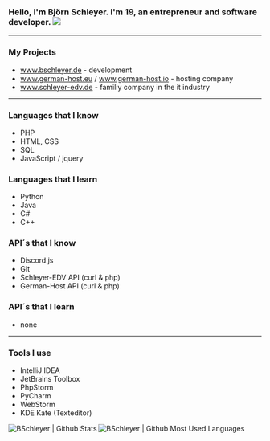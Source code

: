 ### Hello, I'm Björn Schleyer. I'm 19, an entrepreneur and software developer. ![](https://komarev.com/ghpvc/?username=BSchleyer&color=blue)
---
### My Projects ###
- www.bschleyer.de - development
- www.german-host.eu / www.german-host.io - hosting company
- www.schleyer-edv.de - familiy company in the it industry

---
### Languages that I know
- PHP
- HTML, CSS
- SQL
- JavaScript / jquery

### Languages that I learn
- Python
- Java
- C#
- C++

### API´s that I know
- Discord.js 
- Git
- Schleyer-EDV API (curl & php)
- German-Host API (curl & php)

### API´s that I learn
- none

---
### Tools I use
- IntelliJ IDEA
- JetBrains Toolbox
- PhpStorm
- PyCharm
- WebStorm
- KDE Kate (Texteditor)


<img align="left" alt="BSchleyer | Github Stats" src="https://github-readme-stats.vercel.app/api?username=BSchleyer&count_private=true&show_icons=true&hide_border=true5&bg_color=30,e96443,904e95&title_color=fff&text_color=fff" />
<img align="left" alt="BSchleyer | Github Most Used Languages" src="https://github-readme-stats.vercel.app/api/top-langs/?username=BSchleyer&count_private=true&show_icons=true&hide_border=true5&bg_color=30,e96443,904e95&title_color=fff&text_color=fff" />
